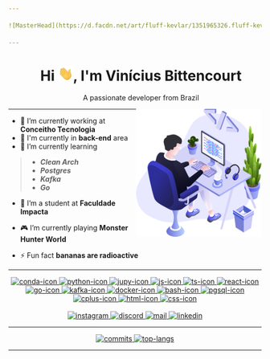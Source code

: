 ```yaml
---

![MasterHead](https://d.facdn.net/art/fluff-kevlar/1351965326.fluff-kevlar_starfieldgif.gif)

---
```


<!--The next div is used to remove the h1 underline-->
<div id="user-content-toc">
  <ul>
    <summary align="center"><h1>Hi <img src="https://github.com/vinisbitten/vinisbitten/blob/main/images/wave.gif" width="30" />, I'm Vinícius Bittencourt</h1></summary>
    <summary align="center"><p>A passionate developer from Brazil</p></summary>
  </ul>
</div>
<img alt="work-desk" align="right" src="https://github.com/vinisbitten/vinisbitten/blob/main/images/illustration.png" width="250em" />

---

- 🔭 I’m currently working at **Conceitho Tecnologia**
- 💼 I'm currently in **back-end** area
- 🌱 I’m currently learning
> - _**Clean Arch**_
> - _**Postgres**_
> - _**Kafka**_
> - _**Go**_
- 📖 I’m a student at **Faculdade Impacta**

- 🎮 I’m currently playing **Monster Hunter World**

- ⚡ Fun fact **bananas are radioactive**

---

<div id="logos" align="center">
  <a href="https://github.com/vinisbitten?tab=repositories">
    <img alt="conda-icon" width="40em"src="https://cdn.jsdelivr.net/gh/devicons/devicon/icons/anaconda/anaconda-original.svg" />
    <img alt="python-icon" width="40em" src="https://cdn.jsdelivr.net/gh/devicons/devicon/icons/python/python-plain.svg" />
    <img alt="jupy-icon" width="40em" src="https://cdn.jsdelivr.net/gh/devicons/devicon/icons/jupyter/jupyter-original.svg" />
  </a>
  
  <a href="https://github.com/vinisbitten?tab=repositories">
    <img alt="js-icon" width="40em" src="https://cdn.jsdelivr.net/gh/devicons/devicon/icons/javascript/javascript-plain.svg" />
    <img alt="ts-icon" width="40em" src="https://cdn.jsdelivr.net/gh/devicons/devicon/icons/typescript/typescript-plain.svg" />
    <img alt="react-icon" width="40em" src="https://cdn.jsdelivr.net/gh/devicons/devicon/icons/react/react-original.svg" />
  </a>
  
  <a href="https://github.com/vinisbitten?tab=repositories">
    <img alt="go-icon" width="40em" src="https://cdn.jsdelivr.net/gh/devicons/devicon/icons/go/go-original-wordmark.svg" />
    <img alt="kafka-icon" width="40em" src="https://cdn.jsdelivr.net/gh/devicons/devicon/icons/apachekafka/apachekafka-original.svg" />
    <img alt="docker-icon" width="40em" src="https://cdn.jsdelivr.net/gh/devicons/devicon/icons/docker/docker-plain.svg" />
    <img alt="bash-icon" width="40em" src="https://cdn.jsdelivr.net/gh/devicons/devicon/icons/bash/bash-original.svg" />
    <img alt="pgsql-icon" width="40em" src="https://cdn.jsdelivr.net/gh/devicons/devicon/icons/postgresql/postgresql-plain.svg" />
  </a>
  
  <a href="https://github.com/vinisbitten?tab=repositories">
    <img alt="cplus-icon" width="40em" src="https://cdn.jsdelivr.net/gh/devicons/devicon/icons/cplusplus/cplusplus-plain.svg" />
    <img alt="html-icon" width="40em" src="https://cdn.jsdelivr.net/gh/devicons/devicon/icons/html5/html5-plain.svg" />
    <img alt="css-icon" width="40em" src="https://cdn.jsdelivr.net/gh/devicons/devicon/icons/css3/css3-plain.svg" />
  </a>
</div>

<br>

<div id="social-network" align="center">
  <a href="https://instagram.com/vini_bitten">
    <img alt="instagram" src="https://img.shields.io/badge/-Instagram-%23E4405F?style=for-the-badge&logo=instagram&logoColor=white" />
  </a>
  <a href="https://discord.gg/8heCW9Ytbp">
    <img alt="discord" src="https://img.shields.io/badge/Discord-7289DA?style=for-the-badge&logo=discord&logoColor=white" />
  </a>
  <a href="mailto:vinipagano@gmail.com">
    <img alt="mail" src="https://img.shields.io/badge/-Gmail-%23333?style=for-the-badge&logo=gmail&logoColor=white" />
  </a>
  <a href="https://www.linkedin.com/in/vin%C3%ADcius-bittencourt-b98386236">
    <img alt="linkedin" src="https://img.shields.io/badge/LinkedIn-0077B5?style=for-the-badge&logo=linkedin&logoColor=white" />
  </a>
</div>

---

<div id="git-stats" align="center">
  <a href="https://github.com/vinisbitten">
    <img alt="commits" height="165em" src="https://github-readme-stats-vinisbitten.vercel.app/api?username=vinisbitten&show_icons=true&theme=dracula&include_all_commits=true&count_private=true" />
    <img alt="top-langs" height="165em" src="https://github-readme-stats-vinisbitten.vercel.app/api/top-langs/?username=vinisbitten&layout=compact&langs_count=7&theme=dracula" />
  </a>
</div>

---
